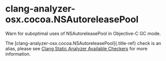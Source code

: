 # clang-analyzer-osx.cocoa.NSAutoreleasePool

Warn for suboptimal uses of NSAutoreleasePool in Objective-C GC mode.

The [clang-analyzer-osx.cocoa.NSAutoreleasePool]{.title-ref} check is an
alias, please see [Clang Static Analyzer Available
Checkers](https://clang.llvm.org/docs/analyzer/checkers.html#osx-cocoa-nsautoreleasepool)
for more information.
